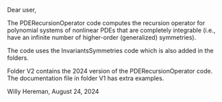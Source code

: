 Dear user, 

The PDERecursionOperator code computes the recursion operator for polynomial systems of nonlinear PDEs that are completely integrable 
(i.e., have an infinite number of higher-order (generalized) symmetries). 

The code uses the InvariantsSymmetries code which is also added in the folders. 

Folder V2 contains the 2024 version of the PDERecursionOperator code. The documentation file in folder V1 has extra examples. 

Willy Hereman, August 24, 2024
